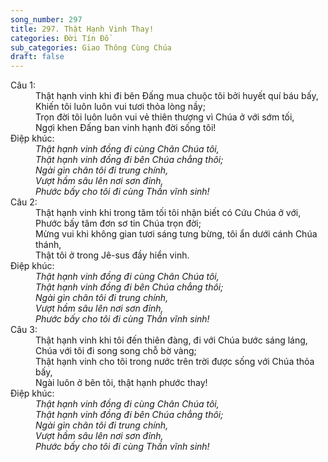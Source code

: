 ```yaml
---
song_number: 297
title: 297. Thật Hạnh Vinh Thay!
categories: Đời Tín Đồ
sub_categories: Giao Thông Cùng Chúa
draft: false
---
```

<dl><dt>Câu 1:</dt><dd data-verse="1">Thật hạnh vinh khi đi bên Đấng mua chuộc tôi bởi huyết quí báu bấy, <br/>Khiến tôi luôn luôn vui tươi thỏa lòng nầy; <br/>Trọn đời tôi luôn luôn vui vẻ thiên thượng vì Chúa ở với sớm tối, <br/>Ngợi khen Đấng ban vinh hạnh đời sống tôi! </dd><dt>Điệp khúc:</dt><dd data-chorus="1"><em>Thật hạnh vinh đồng đi cùng Chân Chúa tôi, <br/>Thật hạnh vinh đồng đi bên Chúa chẳng thôi; <br/>Ngài gìn chân tôi đi trung chính, <br/>Vượt hầm sâu lên nơi sơn đỉnh, <br/>Phước bấy cho tôi đi cùng Thần vĩnh sinh! </em></dd><dt>Câu 2:</dt><dd data-verse="2">Thật hạnh vinh khi trong tăm tối tôi nhận biết có Cứu Chúa ở với, <br/>Phước bấy tâm đơn sơ tin Chúa trọn đời; <br/>Mừng vui khi không gian tươi sáng tưng bừng, tôi ẩn dưới cánh Chúa thánh, <br/>Thật tôi ở trong Jê-sus đầy hiển vinh. </dd><dt>Điệp khúc:</dt><dd data-chorus="1"><em>Thật hạnh vinh đồng đi cùng Chân Chúa tôi, <br/>Thật hạnh vinh đồng đi bên Chúa chẳng thôi; <br/>Ngài gìn chân tôi đi trung chính, <br/>Vượt hầm sâu lên nơi sơn đỉnh, <br/>Phước bấy cho tôi đi cùng Thần vĩnh sinh! </em></dd><dt>Câu 3:</dt><dd data-verse="3">Thật hạnh vinh khi tôi đến thiên đàng, đi với Chúa bước sáng láng, <br/>Chúa với tôi đi song song chỗ bờ vàng; <br/>Thật hạnh vinh cho tôi trong nước trên trời được sống với Chúa thỏa bấy, <br/>Ngài luôn ở bên tôi, thật hạnh phước thay! </dd><dt>Điệp khúc:</dt><dd data-chorus="1"><em>Thật hạnh vinh đồng đi cùng Chân Chúa tôi, <br/>Thật hạnh vinh đồng đi bên Chúa chẳng thôi; <br/>Ngài gìn chân tôi đi trung chính, <br/>Vượt hầm sâu lên nơi sơn đỉnh, <br/>Phước bấy cho tôi đi cùng Thần vĩnh sinh! </em></dd></dl>